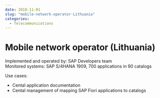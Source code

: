 ```yaml
---
date: 2018-11-01
slug: "mobile-network-operator-Lithuania"
categories:
  - Telecommunications
---
```

# Mobile network operator (Lithuania)

Implemented and operated by: SAP Developers team<br>
Monitored systems: SAP S/4HANA 1909, 700 applications in 90 catalogs

<!-- more -->

Use cases: 

- Cental application documentation
- Cental management of mapping SAP Fiori applications to catalogs
